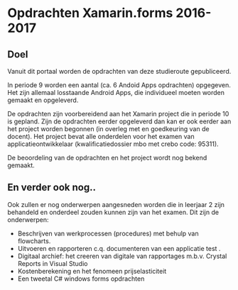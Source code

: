 # Opdrachten Xamarin.forms 2016-2017

## Doel

Vanuit dit portaal worden de opdrachten van deze studieroute gepubliceerd.

In periode 9 worden een aantal (ca. 6 Andoid Apps opdrachten) opgegeven. Het zijn allemaal losstaande Android Apps, die individueel moeten worden gemaakt en opgeleverd.

De opdrachten zijn voorbereidend aan het Xamarin project die in periode 10 is gepland. Zijn de opdrachten eerder opgeleverd dan kan er ook eerder aan het project worden begonnen (in overleg met en goedkeuring van de docent). Het project bevat alle onderdelen voor het examen van applicatieontwikkelaar (kwalificatiedossier mbo met crebo code: 95311).

De beoordeling van de opdrachten en het project wordt nog bekend gemaakt.

## En verder ook nog..
Ook zullen er nog onderwerpen aangesneden worden die in leerjaar 2 zijn behandeld en onderdeel zouden kunnen zijn van het examen. Dit zijn de onderwerpen:

- Beschrijven van werkprocessen (procedures) met behulp van flowcharts.
- Uitvoeren en rapporteren c.q. documenteren van een applicatie test  .
- Digitaal archief: het creeren van digitale van rapportages m.b.v. Crystal Reports in Visual Studio
- Kostenberekening en het fenomeen prijselasticiteit
- Een tweetal C# windows forms opdrachten



